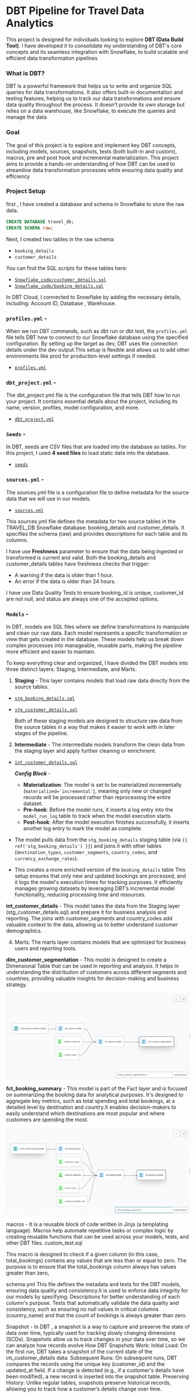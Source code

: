 # DBT Pipeline for Travel Data Analytics

This project is designed for individuals looking to explore **DBT (Data Build Tool)**. I have developed it to consolidate my understanding of DBT's core concepts and its seamless integration with Snowflake, to build scalable and efficient data transformation pipelines

### What is DBT?  
DBT is a powerful framework that helps us to write and organize SQL queries for data transformations. It also offers built-in documentation and testing features, helping us to track our data transformations and ensure data quality throughout the process. It doesn't provide its own storage but relies on a data warehouse, like Snowflake, to execute the queries and manage the data.

### Goal  
The goal of this project is to explore and implement key DBT concepts, including models, sources, snapshots, tests (both built-in and custom), macros, pre and post hook and incremental materialization. This project aims to provide a hands-on understanding of how DBT can be used to streamline data transformation processes while ensuring data quality and efficiency

### Project Setup 
first , I have created a database and schema in Snowflake to store the raw data.  

```sql
CREATE DATABASE travel_db;  
CREATE SCHEMA raw;
```

Next, I created two tables in the raw schema:

- `booking_details`  
- `customer_details`  

You can find the SQL scripts for these tables here:  
- [`Snowflake_code/customer_details.sql`](./Snowflake_code/customer_details.sql)  
- [`Snowflake_code/booking_details.sql`](./Snowflake_code/booking_details.sql)  

In DBT Cloud, I connected to Snowflake by adding the necessary details, including: Account ID, Database , Warehouse.

### `profiles.yml` -

When we run DBT commands, such as dbt run or dbt test, the `profiles.yml` file tells DBT how to connect to our Snowflake database using the specified configuration. By setting up the target as dev, DBT uses the connection details under the dev output.This setup is flexible and allows us to add other environments like prod for production-level settings if needed.

- [`profiles.yml`](dbt/profiles.yml)

### `dbt_project.yml` -

The dbt_project.yml file is the configuration file that tells DBT how to run your project. It contains essential details about the project, including its name, version, profiles, model configuration, and more.

- [`dbt_project.yml`](dbt/dbt_project.yml)

### `Seeds` - 

In DBT, seeds are CSV files that are loaded into the database as tables. For this project, I used **4 seed files** to load static data into the database.

- [`seeds`](dbt/seeds)

### `sources.yml` -
The sources.yml file is a configuration file to define metadata for the source data that we will use in our models. 
- [`sources.yml`](dbt/models/sources.yml)
  
This sources.yml file defines the metadata for two source tables in the TRAVEL_DB Snowflake database: booking_details and customer_details. It specifies the schema (raw) and provides descriptions for each table and its columns.

I have use **Freshness** parameter to ensure that the data being ingested or transformed is current and valid. Both the booking_details and customer_details tables have freshness checks that trigger:
  - A warning if the data is older than 1 hour.
  - An error if the data is older than 24 hours.
   
I have use Data Quality Tests to ensure booking_id is unique, customer_id are not null, and status are always one of the accepted options.

### `Models` -
In DBT, models are SQL files where we define transformations to manipulate and clean our raw data. Each model represents a specific transformation or view that gets created in the database. These models help us break down complex processes into manageable, reusable parts, making the pipeline more efficient and easier to maintain.

To keep everything clear and organized, I have divided the DBT models into three distinct layers: Staging, Intermediate, and Marts.

1. **Staging** -
  This layer contains models that load raw data directly from the source tables.

  - [`stg_booking_details.sql`](dbt/models/staging/stg_booking_details.sql)
  - [`stg_customer_details.sql`](dbt/models/staging/stg_customer_details.sql)

    Both of these staging models are designed to structure raw data from the source tables in a way that makes it easier to work with in later stages of the    pipeline.


2. **Intermediate** -
  The intermediate models transform the clean data from the staging layer and apply further cleaning or enrichment.

  - [`int_customer_details.sql`](dbt/models/intermediate/int_customer_details.sql)

    ***Config Block*** -
    - **Materialization**: The model is set to be materialized incrementally (`materialized='incremental'`), meaning only new or changed records will be processed     rather than reprocessing the entire dataset.
    - **Pre-hook**: Before the model runs, it inserts a log entry into the `model_run_log` table to track when the model execution starts.
    - **Post-hook**: After the model execution finishes successfully, it inserts another log entry to mark the model as complete.
   - The model pulls data from the `stg_booking_details` staging table (via `{{ ref('stg_booking_details') }}`) and joins it with other tables   (`destination_types`, `customer_segments`, `country_codes`, and `currency_exchange_rates`).
   - This creates a more enriched version of the `booking_details` table
This setup ensures that only new and updated bookings are processed, and it logs the model's execution times for tracking purposes. It efficiently manages growing datasets by leveraging DBT’s incremental model functionality, reducing processing time and resources.

**int_customer_details** -
This model takes the data from the Staging layer (stg_customer_details.sql) and prepare it for business analysis and reporting. The joins with customer_segments and country_codes add valuable context to the data, allowing us to better understand customer demographics.

4. Marts:
The marts layer contains models that are optimized for business users and reporting tools.

**dim_customer_segmentation** -
This model is designed to create a Dimensional Table that can be used in reporting and analysis. It helps in understanding the distribution of customers across different segments and countries, providing valuable insights for decision-making and business strategy.


![lineage](dbt/dim_customer_segmentation_lineage.png)


**fct_booking_summary** -
This model is part of the Fact layer and is focused on summarizing the booking data for analytical purposes. It's designed to aggregate key metrics, such as total spending and total bookings, at a detailed level by destination and country.It enables decision-makers to easily understand which destinations are most popular and where customers are spending the most.

![lineage](dbt/fct_booking_summary_lineage.png)

macros -
It is a reusable block of code written in Jinja (a templating language). Macros  help automate repetitive tasks or complex logic by creating reusable functions that can be used across your models, tests, and other DBT files.
 custom_test.sql

 This macro is designed to check if a given column (in this case, total_bookings) contains any values that are less than or equal to zero. The purpose is to ensure that the total_bookings column always has values greater than zero,

schema.yml
This file defines the metadata and tests for the DBT models, ensuring data quality and consistency.It is used to enforce data integrity for our models by specifying:
Descriptions for better understanding of each column's purpose.
Tests that automatically validate the data quality and consistency, such as ensuring no null values in critical columns (country_name) and that the count of bookings is always greater than zero.

Snapshot -
In DBT , a snapshot is a way to capture and preserve the state of data over time, typically used for tracking slowly changing dimensions (SCDs). Snapshots allow us to track changes in your data over time, so we can analyze how records evolve
How DBT Snapshots Work:
Initial Load: On the first run, DBT takes a snapshot of the current state of the int_customer_details data.
Subsequent Runs: On subsequent runs, DBT compares the records using the unique key (customer_id) and the updated_at field. If a change is detected (e.g., if a customer's details have been modified), a new record is inserted into the snapshot table.
Preserving History: Unlike regular tables, snapshots preserve historical records, allowing you to track how a customer’s details change over time.






